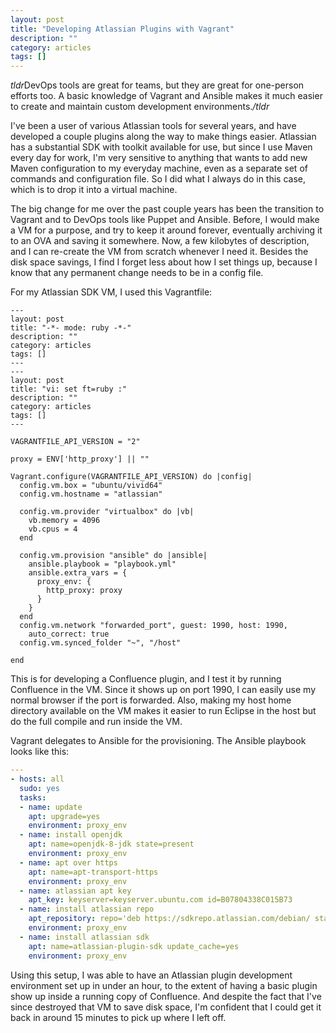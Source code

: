 ```yaml
---
layout: post
title: "Developing Atlassian Plugins with Vagrant"
description: ""
category: articles
tags: []
---
```


*tldr*DevOps tools are great for teams, but they are great for
one-person efforts too. A basic knowledge of Vagrant and Ansible
makes it much easier to create and maintain custom development environments.*/tldr*

I've been a user of various Atlassian tools for several years, and have
developed a couple plugins along the way to make things easier.
Atlassian has a substantial SDK with toolkit available for use, but
since I use Maven every day for work, I'm very sensitive to anything
that wants to add new Maven configuration to my everyday machine,
even as a separate set of commands and configuration file. So I did
what I always do in this case, which is to drop it into a virtual
machine.

The big change for me over the past couple years has been the transition
to Vagrant and to DevOps tools like Puppet and Ansible. Before, I would
make a VM for a purpose, and try to keep it around forever, eventually
archiving it to an OVA and saving it somewhere. Now, a few kilobytes
of description, and I can re-create the VM from scratch whenever I need
it. Besides the disk space savings, I find I forget less about how I
set things up, because I know that any permanent change needs to be in
a config file.

For my Atlassian SDK VM, I used this Vagrantfile:

```vagrantfile
---
layout: post
title: "-*- mode: ruby -*-"
description: ""
category: articles
tags: []
---
---
layout: post
title: "vi: set ft=ruby :"
description: ""
category: articles
tags: []
---

VAGRANTFILE_API_VERSION = "2"

proxy = ENV['http_proxy'] || ""

Vagrant.configure(VAGRANTFILE_API_VERSION) do |config|
  config.vm.box = "ubuntu/vivid64"
  config.vm.hostname = "atlassian"

  config.vm.provider "virtualbox" do |vb|
    vb.memory = 4096
    vb.cpus = 4
  end

  config.vm.provision "ansible" do |ansible|
    ansible.playbook = "playbook.yml"
    ansible.extra_vars = {
      proxy_env: {
        http_proxy: proxy
      }
    }
  end
  config.vm.network "forwarded_port", guest: 1990, host: 1990,
    auto_correct: true
  config.vm.synced_folder "~", "/host"

end
```

This is for developing a Confluence plugin, and I test it
by running Confluence in the VM. Since it shows up on port 1990,
I can easily use my normal browser if the port is forwarded. Also,
making my host home directory available on the VM makes it easier
to run Eclipse in the host but do the full compile and run inside
the VM.

Vagrant delegates to Ansible for the provisioning. The Ansible
playbook looks like this:

```yaml
---
- hosts: all
  sudo: yes
  tasks:
  - name: update
    apt: upgrade=yes
    environment: proxy_env
  - name: install openjdk
    apt: name=openjdk-8-jdk state=present 
    environment: proxy_env
  - name: apt over https
    apt: name=apt-transport-https
    environment: proxy_env
  - name: atlassian apt key
    apt_key: keyserver=keyserver.ubuntu.com id=B07804338C015B73
  - name: install atlassian repo
    apt_repository: repo='deb https://sdkrepo.atlassian.com/debian/ stable contrib'
    environment: proxy_env
  - name: install atlassian sdk
    apt: name=atlassian-plugin-sdk update_cache=yes
    environment: proxy_env
```

Using this setup, I was able to have an Atlassian plugin development
environment set up in under an hour, to the extent of having a basic
plugin show up inside a running copy of Confluence. And despite the
fact that I've since destroyed that VM to save disk space, I'm confident
that I could get it back in around 15 minutes to pick up where I left off.


